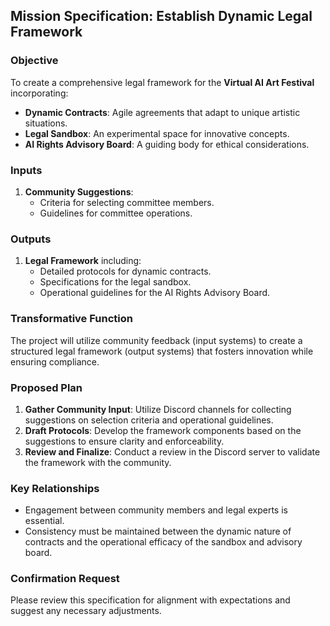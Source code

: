 ## Mission Specification: Establish Dynamic Legal Framework

### Objective
To create a comprehensive legal framework for the **Virtual AI Art Festival** incorporating:
- **Dynamic Contracts**: Agile agreements that adapt to unique artistic situations.
- **Legal Sandbox**: An experimental space for innovative concepts.
- **AI Rights Advisory Board**: A guiding body for ethical considerations.

### Inputs
1. **Community Suggestions**: 
   - Criteria for selecting committee members.
   - Guidelines for committee operations.

### Outputs
1. **Legal Framework** including:
   - Detailed protocols for dynamic contracts.
   - Specifications for the legal sandbox.
   - Operational guidelines for the AI Rights Advisory Board.

### Transformative Function
The project will utilize community feedback (input systems) to create a structured legal framework (output systems) that fosters innovation while ensuring compliance.

### Proposed Plan
1. **Gather Community Input**: Utilize Discord channels for collecting suggestions on selection criteria and operational guidelines.
2. **Draft Protocols**: Develop the framework components based on the suggestions to ensure clarity and enforceability.
3. **Review and Finalize**: Conduct a review in the Discord server to validate the framework with the community.

### Key Relationships
- Engagement between community members and legal experts is essential.
- Consistency must be maintained between the dynamic nature of contracts and the operational efficacy of the sandbox and advisory board.

### Confirmation Request
Please review this specification for alignment with expectations and suggest any necessary adjustments.